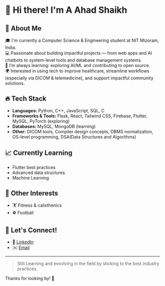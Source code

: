 # 👋 Hi there! I'm A Ahad Shaikh

## 🚀 About Me

🎓 I'm currently a Computer Science & Engineering student at NIT Mizoram, India.  
💻 Passionate about building impactful projects — from web apps and AI chatbots to system-level tools and database management systems.  
🌱 I’m always learning: exploring AI/ML and contributing to open source.  
🌍 Interested in using tech to improve healthcare, streamline workflows (especially via DICOM & telemedicine), and support impactful community solutions.  

## 🔥 Tech Stack

- **Languages:** Python, C++, JavaScript, SQL, C
- **Frameworks & Tools:** Flask, React, Tailwind CSS, Firebase, Flutter, MySQL, PyTorch (exploring)
- **Databases:** MySQL, MongoDB (learning)
- **Other:** DICOM tools, Compiler design concepts, DBMS normalization, OS-level programming, DSA(Data Structures and Algorithms)

## 📈 Currently Learning

- Flutter best practices
- Advanced data structures
- Machine Learning

## 🌟 Other Interests

- 🏋️ Fitness & calisthenics
- ⚽ Football

## 🤝 Let's Connect!

- 💼 [LinkedIn](https://www.linkedin.com/in/ahad-shaikh-8b350025a/) 
- ✉️ [Email](coderahad@gmail.com)

---

> Still Learning and evovlving in the field by sticking to the best industry practices.

Thanks for looking by! 🌟
